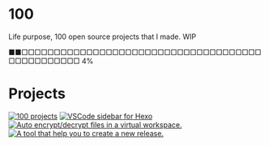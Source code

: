 # 100

Life purpose, 100 open source projects that I made. WIP

■■□□□□□□□□□□□□□□□□□□□□□□□□□□□□□□□□□□□□□□□□□□□□□□□□ 4%

# Projects

[![100 projects](https://github-readme-stats.vercel.app/api/pin/?username=0x-jerry&repo=100)](https://github.com/0x-jerry/100)
[![VSCode sidebar for Hexo](https://github-readme-stats.vercel.app/api/pin/?username=0x-jerry&repo=vscode-hexo-utils)](https://github.com/0x-jerry/vscode-hexo-utils)
[![Auto encrypt/decrypt files in a virtual workspace.](https://github-readme-stats.vercel.app/api/pin/?username=0x-jerry&repo=vscode-writing)](https://github.com/0x-jerry/vscode-writing)
[![A tool that help you to create a new release.](https://github-readme-stats.vercel.app/api/pin/?username=0x-jerry&repo=x-release)](https://github.com/0x-jerry/x-release)
